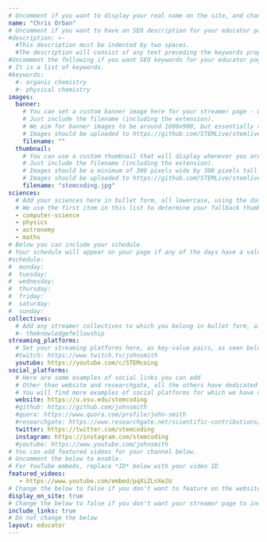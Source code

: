 ```yaml
---
# Uncomment if you want to display your real name on the site, and change the default name to yours
name: "Chris Orban"
# Uncomment if you want to have an SEO description for your educator page.
#description: >-
  #This description must be indented by two spaces.
  #The description will consist of any text preceding the keywords property.
#Uncomment the following if you want SEO keywords for your educator page.
# It is a list of keywords.
#keywords:
  #- organic chemistry
  #- physical chemistry
images:
  banner:
    # You can set a custom banner image here for your streamer page - we have a fallback image otherwise.
    # Just include the filename (including the extension).
    # We aim for banner images to be around 1600x900, but essentially the banner image should be wider than it is tall, and should be a minimum of 100 to 200 pixels tall.
    # Images should be uploaded to https://github.com/STEMLive/stemlive.github.io/tree/master/assets/images/banners/educators
    filename: ""
  thumbnail:
    # You can use a custom thumbnail that will display whenever you are featured in a grid. Otherwise we have default images in place.
    # Just include the filename (including the extension).
    # Images should be a minimum of 300 pixels wide by 300 pixels tall
    # Images should be uploaded to https://github.com/STEMLive/stemlive.github.io/tree/master/assets/images/educators/thumbnails
    filename: "stemcoding.jpg"
sciences:
  # Add your sciences here in bullet form, all lowercase, using the dash symbol to represent any spaces.
  # We use the first item in this list to determine your fallback thumbnail.
  - computer-science
  - physics
  - astronomy
  - maths
# Below you can include your schedule.
# Your schedule will appear on your page if any of the days have a value.
#schedule:
#  monday:
#  tuesday:
#  wednesday:
#  thursday:
#  friday:
#  saturday:
#  sunday:
collectives:
  # Add any streamer collectives to which you belong in bullet form, all lowercase.
  #- theknowledgefellowship
streaming_platforms:
  # Set your streaming platforms here, as key-value pairs, as seen below
  #twitch: https://www.twitch.tv/johnsmith
  youtube: https://youtube.com/c/STEMcoing
social_platforms:
  # Here are some examples of social links you can add
  # Other than website and researchgate, all the others have dedicated icons that will show on your front page
  # You will find more examples of social platforms for which we have dedicated icons on [this wiki page](https://github.com/STEMLive/stemlive.github.io/wiki/Social-platforms-we-support-(provide-dedicated-icons-for)) - please note that, for any social platforms you want to include, take the name within the pair of brackets
  website: https://u.osu.edu/stemcoding
  #github: https://github.com/johnsmith
  #quora: https://www.quora.com/profile/john-smith
  #researchgate: https://www.researchgate.net/scientific-contributions/2150730752_John_Smith
  twitter: https://twitter.com/stemcoding
  instagram: https://instagram.com/stemcoding
  #youtube: https://www.youtube.com/johnsmith
# You can add featured videos for your channel below.
# Uncomment the below to enable.
# For YouTube embeds, replace *ID* below with your video ID
featured_videos:
   - https://www.youtube.com/embed/pqXiZLnXe2U
# Change the below to false if you don't want to feature on the website
display_on_site: true
# Change the below to false if you don't want your streamer page to include links to your streaming platforms, collectives to which you belong, and any social platforms on which you have an account
include_links: true
# Do not change the below
layout: educator
---
```

